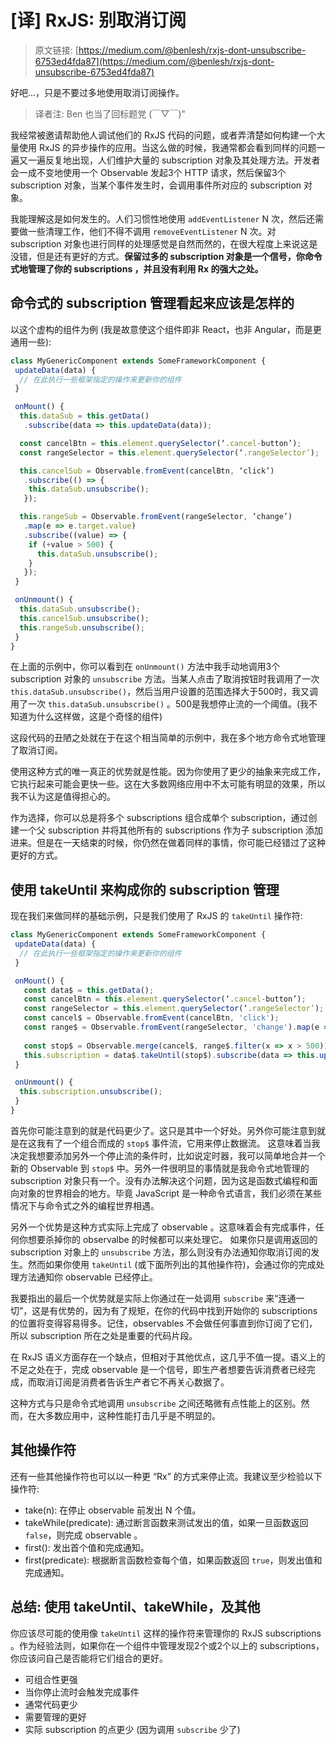# [译] RxJS: 别取消订阅

> 原文链接: [https://medium.com/@benlesh/rxjs-dont-unsubscribe-6753ed4fda87](https://medium.com/@benlesh/rxjs-dont-unsubscribe-6753ed4fda87)

好吧...，只是不要过多地使用取消订阅操作。

> 译者注: Ben 也当了回标题党 (￣▽￣)"

我经常被邀请帮助他人调试他们的 RxJS 代码的问题，或者弄清楚如何构建一个大量使用 RxJS 的异步操作的应用。当这么做的时候，我通常都会看到同样的问题一遍又一遍反复地出现，人们维护大量的 subscription 对象及其处理方法。开发者会一成不变地使用一个 Observable 发起3个 HTTP 请求，然后保留3个 subscription 对象，当某个事件发生时，会调用事件所对应的 subscription 对象。

我能理解这是如何发生的。人们习惯性地使用 `addEventListener` N 次，然后还需要做一些清理工作，他们不得不调用 `removeEventListener` N 次。对 subscription 对象也进行同样的处理感觉是自然而然的，在很大程度上来说这是没错，但是还有更好的方式。**保留过多的 subscription 对象是一个信号，你命令式地管理了你的 subscriptions ，并且没有利用 Rx 的强大之处。**

## 命令式的 subscription 管理看起来应该是怎样的

以这个虚构的组件为例 (我是故意使这个组件即非 React，也非 Angular，而是更通用一些):

```javascript
class MyGenericComponent extends SomeFrameworkComponent {
 updateData(data) {
  // 在此执行一些框架指定的操作来更新你的组件
 }

 onMount() {
  this.dataSub = this.getData()
   .subscribe(data => this.updateData(data));

  const cancelBtn = this.element.querySelector(‘.cancel-button’);
  const rangeSelector = this.element.querySelector(‘.rangeSelector’);

  this.cancelSub = Observable.fromEvent(cancelBtn, ‘click’)
   .subscribe(() => {
    this.dataSub.unsubscribe();
   });

  this.rangeSub = Observable.fromEvent(rangeSelector, ‘change’)
   .map(e => e.target.value)
   .subscribe((value) => {
    if (+value > 500) {
      this.dataSub.unsubscribe();
    }
   });
 }

 onUnmount() {
  this.dataSub.unsubscribe();
  this.cancelSub.unsubscribe();
  this.rangeSub.unsubscribe();
 }
}
```

在上面的示例中，你可以看到在 `onUnmount()` 方法中我手动地调用3个 subscription 对象的 `unsubscribe` 方法。当某人点击了取消按钮时我调用了一次 `this.dataSub.unsubscribe()`，然后当用户设置的范围选择大于500时，我又调用了一次 `this.dataSub.unsubscribe()` 。500是我想停止流的一个阈值。(我不知道为什么这样做，这是个奇怪的组件)

这段代码的丑陋之处就在于在这个相当简单的示例中，我在多个地方命令式地管理了取消订阅。

使用这种方式的唯一真正的优势就是性能。因为你使用了更少的抽象来完成工作，它执行起来可能会更快一些。这在大多数网络应用中不太可能有明显的效果，所以我不认为这是值得担心的。

作为选择，你可以总是将多个 subscriptions 组合成单个 subscription，通过创建一个父 subscription 并将其他所有的 subscriptions 作为子 subscription 添加进来。但是在一天结束的时候，你仍然在做着同样的事情，你可能已经错过了这种更好的方式。

## 使用 takeUntil 来构成你的 subscription 管理

现在我们来做同样的基础示例，只是我们使用了 RxJS 的 `takeUntil` 操作符:

```javascript
class MyGenericComponent extends SomeFrameworkComponent {
 updateData(data) {
  // 在此执行一些框架指定的操作来更新你的组件
 }

 onMount() {
   const data$ = this.getData();
   const cancelBtn = this.element.querySelector(‘.cancel-button’);
   const rangeSelector = this.element.querySelector(‘.rangeSelector’);
   const cancel$ = Observable.fromEvent(cancelBtn, 'click');
   const range$ = Observable.fromEvent(rangeSelector, 'change').map(e => e.target.value);
   
   const stop$ = Observable.merge(cancel$, range$.filter(x => x > 500))
   this.subscription = data$.takeUntil(stop$).subscribe(data => this.updateData(data));
 }

 onUnmount() {
  this.subscription.unsubscribe();
 }
}
```

首先你可能注意到的就是代码更少了。这只是其中一个好处。另外你可能注意到就是在这我有了一个组合而成的 `stop$` 事件流，它用来停止数据流。
这意味着当我决定我想要添加另外一个停止流的条件时，比如说定时器，我可以简单地合并一个新的 Observable 到 `stop$` 中。另外一件很明显的事情就是我命令式地管理的 subscription 对象只有一个。没有办法解决这个问题，因为这是函数式编程和面向对象的世界相会的地方。毕竟 JavaScript 是一种命令式语言，我们必须在某些情况下与命令式之外的编程世界相遇。

另外一个优势是这种方式实际上完成了 observable 。这意味着会有完成事件，任何你想要杀掉你的 observalbe 的时候都可以来处理它。
如果你只是调用返回的 subscription 对象上的 `unsubscribe` 方法，那么则没有办法通知你取消订阅的发生。然而如果你使用 `takeUntil` (或下面所列出的其他操作符)，会通过你的完成处理方法通知你 observable 已经停止。

我要指出的最后一个优势就是实际上你通过在一处调用 `subscribe` 来“连通一切”，这是有优势的，因为有了规矩，在你的代码中找到开始你的 subscriptions 的位置将变得容易得多。记住，observables 不会做任何事直到你订阅了它们，所以 subscription 所在之处是重要的代码片段。

在 RxJS 语义方面存在一个缺点，但相对于其他优点，这几乎不值一提。语义上的不足之处在于，完成 observable 是一个信号，即生产者想要告诉消费者已经完成，而取消订阅是消费者告诉生产者它不再关心数据了。

这种方式与只是命令式地调用 `unsubscribe` 之间还略微有点性能上的区别。然而，在大多数应用中，这种性能打击几乎是不明显的。

## 其他操作符

还有一些其他操作符也可以以一种更 “Rx” 的方式来停止流。我建议至少检验以下操作符:

  * take(n): 在停止 observable 前发出 N 个值。
  * takeWhile(predicate): 通过断言函数来测试发出的值，如果一旦函数返回 `false`，则完成 observable 。
  * first(): 发出首个值和完成通知。
  * first(predicate): 根据断言函数检查每个值，如果函数返回 `true`，则发出值和完成通知。

## 总结: 使用 takeUntil、takeWhile，及其他

你应该尽可能的使用像 `takeUntil` 这样的操作符来管理你的 RxJS subscriptions 。作为经验法则，如果你在一个组件中管理发现2个或2个以上的 subscriptions，你应该问自己是否能将它们组合的更好。

  * 可组合性更强
  * 当你停止流时会触发完成事件
  * 通常代码更少
  * 需要管理的更好
  * 实际 subscription 的点更少 (因为调用 `subscribe` 少了)
